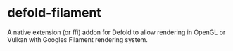# defold-filament
A native extension (or ffi) addon for Defold to allow rendering in OpenGL or Vulkan with Googles Filament rendering system.

